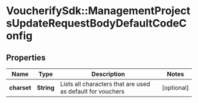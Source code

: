 # VoucherifySdk::ManagementProjectsUpdateRequestBodyDefaultCodeConfig

## Properties

| Name | Type | Description | Notes |
| ---- | ---- | ----------- | ----- |
| **charset** | **String** | Lists all characters that are used as default for vouchers | [optional] |

